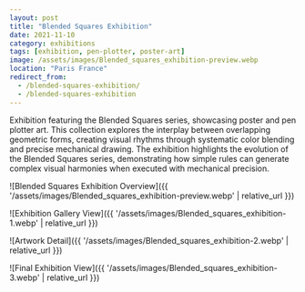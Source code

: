 ```yaml
---
layout: post
title: "Blended Squares Exhibition"
date: 2021-11-10
category: exhibitions
tags: [exhibition, pen-plotter, poster-art]
image: /assets/images/Blended_squares_exhibition-preview.webp
location: "Paris France"
redirect_from:
  - /blended-squares-exhibition/
  - /blended-squares-exhibition
---
```


Exhibition featuring the Blended Squares series, showcasing poster and pen plotter art. This collection explores the interplay between overlapping geometric forms, creating visual rhythms through systematic color blending and precise mechanical drawing.
The exhibition highlights the evolution of the Blended Squares series, demonstrating how simple rules can generate complex visual harmonies when executed with mechanical precision.

![Blended Squares Exhibition Overview]({{ '/assets/images/Blended_squares_exhibition-preview.webp' | relative_url }})


![Exhibition Gallery View]({{ '/assets/images/Blended_squares_exhibition-1.webp' | relative_url }})



![Artwork Detail]({{ '/assets/images/Blended_squares_exhibition-2.webp' | relative_url }})

![Final Exhibition View]({{ '/assets/images/Blended_squares_exhibition-3.webp' | relative_url }})